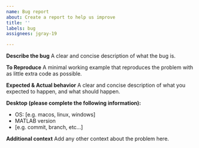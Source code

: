 ```yaml
---
name: Bug report
about: Create a report to help us improve
title: ''
labels: bug
assignees: jgray-19

---
```


**Describe the bug**
A clear and concise description of what the bug is.

**To Reproduce**
A minimal working example that reproduces the problem with as little extra code as possible.

**Expected & Actual behavior**
A clear and concise description of what you expected to happen, and what should happen.

**Desktop (please complete the following information):**
 - OS: [e.g. macos, linux, windows]
 - MATLAB version
 - [e.g. commit, branch, etc...]

**Additional context**
Add any other context about the problem here.
